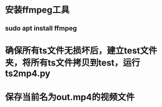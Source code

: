 # 安装ffmpeg工具

## sudo apt  install ffmpeg

# 确保所有ts文件无损坏后，建立test文件夹，将所有ts文件拷贝到test，运行ts2mp4.py

# 保存当前名为out.mp4的视频文件
